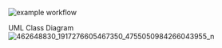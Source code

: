 ![example workflow](https://github.com/icerstop/projekt/actions/workflows/ci.yml/badge.svg)


UML Class Diagram
![462648830_1917276605467350_4755050984266043955_n](https://github.com/user-attachments/assets/8872756e-77c2-493a-869d-ff6cbeda0522)
